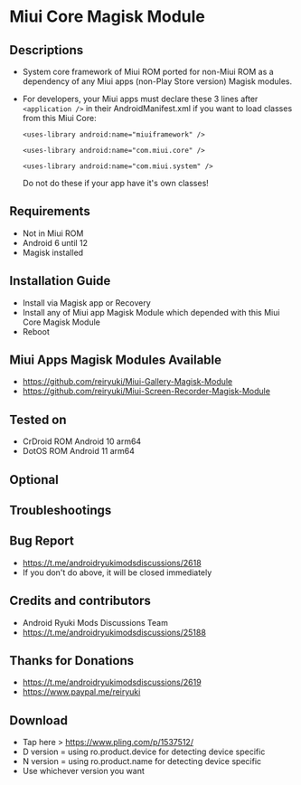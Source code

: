 # Miui Core Magisk Module

## Descriptions
- System core framework of Miui ROM ported for non-Miui ROM as a dependency of any Miui apps (non-Play Store version) Magisk modules.
- For developers, your Miui apps must declare these 3 lines after `<application />` in their AndroidManifest.xml if you want to load classes from this Miui Core:

  `<uses-library android:name="miuiframework" />`

  `<uses-library android:name="com.miui.core" />`

  `<uses-library android:name="com.miui.system" />`

  Do not do these if your app have it's own classes!

## Requirements
- Not in Miui ROM
- Android 6 until 12
- Magisk installed

## Installation Guide
- Install via Magisk app or Recovery
- Install any of Miui app Magisk Module which depended with this Miui Core Magisk Module
- Reboot

## Miui Apps Magisk Modules Available
- https://github.com/reiryuki/Miui-Gallery-Magisk-Module
- https://github.com/reiryuki/Miui-Screen-Recorder-Magisk-Module

## Tested on
- CrDroid ROM Android 10 arm64
- DotOS ROM Android 11 arm64

## Optional

## Troubleshootings

## Bug Report
- https://t.me/androidryukimodsdiscussions/2618
- If you don't do above, it will be closed immediately

## Credits and contributors
- Android Ryuki Mods Discussions Team
- https://t.me/androidryukimodsdiscussions/25188

## Thanks for Donations
- https://t.me/androidryukimodsdiscussions/2619
- https://www.paypal.me/reiryuki

## Download
- Tap here > https://www.pling.com/p/1537512/
- D version = using ro.product.device for detecting device specific
- N version = using ro.product.name for detecting device specific
- Use whichever version you want


